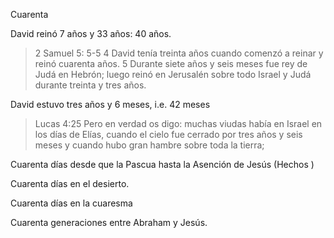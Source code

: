 Cuarenta 


David reinó 7 años y 33 años: 40 años. 
>	2 Samuel 5: 5-5
>	4 David tenía treinta años cuando comenzó a reinar y reinó cuarenta años. 5 Durante siete años y seis meses fue rey de Judá en Hebrón; luego reinó en Jerusalén sobre todo Israel y Judá durante treinta y tres años.

David estuvo tres años y 6 meses, i.e. 42 meses

>	Lucas 4:25
>	Pero en verdad os digo: muchas viudas había en Israel en los días de Elías, cuando el cielo fue cerrado por tres años y seis meses y cuando hubo gran hambre sobre toda la tierra;


Cuarenta días desde que la Pascua hasta la Asención de Jesús (Hechos )

Cuarenta días en el desierto.

Cuarenta días en la cuaresma

Cuarenta generaciones entre Abraham y Jesús.